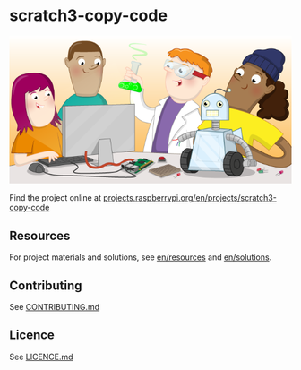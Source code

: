 # scratch3-copy-code

![scratch3-copy-code](banner.png)

Find the project online at [projects.raspberrypi.org/en/projects/scratch3-copy-code](https://projects.raspberrypi.org/en/projects/scratch3-copy-code)

## Resources
For project materials and solutions, see [en/resources](https://github.com/raspberrypilearning/scratch3-copy-code/tree/master/en/resources) and [en/solutions](https://github.com/raspberrypilearning/scratch3-copy-code/tree/master/en/solutions).

## Contributing
See [CONTRIBUTING.md](CONTRIBUTING.md)

## Licence
 See [LICENCE.md](LICENCE.md)